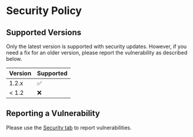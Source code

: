 # Security Policy

## Supported Versions

Only the latest version is supported with security updates.
However, if you need a fix for an older version, please report the vulnerability as described below.

| Version | Supported          |
| ------- | ------------------ |
| 1.2.x   | :white_check_mark: |
| < 1.2   | :x:                |

## Reporting a Vulnerability

Please use the [Security tab](https://github.com/falk-werner/note.py/security) to report vulnerabilities.
